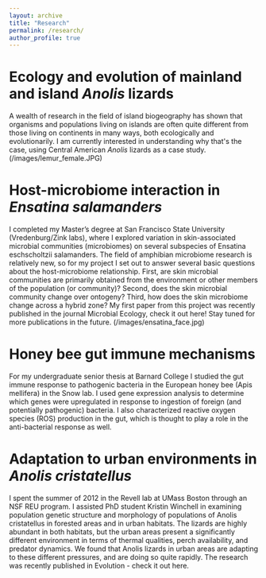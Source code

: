 ```yaml
---
layout: archive
title: "Research"
permalink: /research/
author_profile: true
---
```


Ecology and evolution of mainland and island <i>Anolis</i> lizards
======
A wealth of research in the field of island biogeography has shown that organisms and populations living on islands are often quite different from those living on continents in many ways, both ecologically and evolutionarily. I am currently interested in understanding why that's the case, using Central American <i>Anolis</i> lizards as a case study. 
(/images/lemur_female.JPG)

Host-microbiome interaction in <i>Ensatina salamanders</i>
======
I  completed my Master’s degree at San Francisco State University (Vredenburg/Zink labs), where I explored variation in skin-associated microbial communities (microbiomes) on several subspecies of Ensatina eschscholtzii salamanders. The field of amphibian microbiome research is relatively new, so for my project I set out to answer several basic questions about the host-microbiome relationship. First, are skin microbial communities are primarily obtained from the environment or other members of the population (or community)? Second, does the skin microbial community change over ontogeny? Third, how does the skin microbiome change across a hybrid zone? My first paper from this project was recently published in the journal Microbial Ecology, check it out here! Stay tuned for more publications in the future.
(/images/ensatina_face.jpg)

Honey bee gut immune mechanisms
======
For my undergraduate senior thesis at Barnard College I studied the gut immune response to pathogenic bacteria in the European honey bee (Apis mellifera) in the Snow lab. I used gene expression analysis to determine which genes were upregulated in response to ingestion of foreign (and potentially pathogenic) bacteria. I also characterized reactive oxygen species (ROS) production in the gut, which is thought to play a role in the anti-bacterial response as well.

Adaptation to urban environments in <i>Anolis cristatellus</i>
======
I spent the summer of 2012 in the Revell lab at UMass Boston through an NSF REU program. I assisted PhD student Kristin Winchell in examining population genetic structure and morphology of populations of Anolis cristatellus in forested areas and in urban habitats. The lizards are highly abundant in both habitats, but the urban areas present a significantly different environment in terms of thermal qualities, perch availability, and predator dynamics. We found that Anolis lizards in urban areas are adapting to these different pressures, and are doing so quite rapidly. The research was recently published in Evolution - check it out here.

